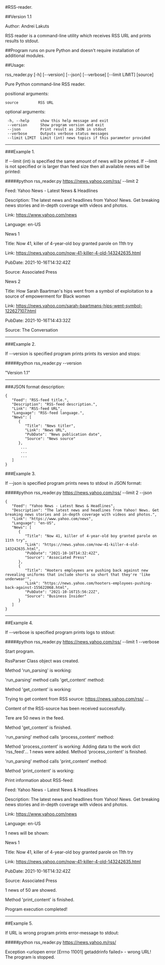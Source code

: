 #RSS-reader.

##Version 1.1

Author: Andrei Lakuts


RSS reader is a command-line utility which receives RSS URL 
and prints results to stdout. 

##Program runs on pure Python and doesn't require installation of additional modules. 

##Usage: 

rss_reader.py [-h] [--version] [--json] [--verbose] [--limit LIMIT] [source]

Pure Python command-line RSS reader.

positional arguments:

    source         RSS URL

optional arguments:

     -h, --help     show this help message and exit
     --version      Show program version and exit
     --json         Print result as JSON in stdout
     --verbose      Outputs verbose status messages
     --limit LIMIT  Limit (int) news topics if this parameter provided

-------------------------------------------------------------------------------------------------

###Example 1.  

If --limit (int) is specified the same amount of news will be printed. 
If --limit is not specified or is larger than feed size then all available news will be printed:

#####python rss_reader.py https://news.yahoo.com/rss/ --limit 2

Feed: Yahoo News - Latest News & Headlines

Description: The latest news and headlines from Yahoo! News. Get breaking news stories and in-depth coverage with videos and photos.

Link: https://www.yahoo.com/news

Language: en-US

News 1

Title: Now 41, killer of 4-year-old boy granted parole on 11th try

Link: https://news.yahoo.com/now-41-killer-4-old-143242635.html

PubDate: 2021-10-16T14:32:42Z

Source: Associated Press


News 2

Title: How Sarah Baartman's hips went from a symbol of exploitation to a source of empowerment for Black women

Link: https://news.yahoo.com/sarah-baartmans-hips-went-symbol-122627107.html

PubDate: 2021-10-16T14:43:32Z

Source: The Conversation

-------------------------------------------------

###Example 2.  

If --version is specified program prints prints its version and stops:

#####python rss_reader.py --version

"Version 1.1" 

-------------------------------------------------
###JSON format description:

    {
       "Feed": "RSS-feed title.",
       "Description": "RSS-feed description.",
       "Link": "RSS-feed URL",
       "Language": "RSS-feed language.",
       "News": [
          {
             "Title": "News titler",
             "Link": "News URL",
             "PubDate": "News publication date",
             "Source": "News source"
          },
           ...
           ...
           ...
       ]
    }

###Example 3.  

If --json is specified program prints news to stdout in JSON format:

#####python rss_reader.py https://news.yahoo.com/rss/ --limit 2 --json

    {
       "Feed": "Yahoo News - Latest News & Headlines",
       "Description": "The latest news and headlines from Yahoo! News. Get breaking news stories and in-depth coverage with videos and photos.",
       "Link": "https://www.yahoo.com/news",
       "Language": "en-US",
       "News": [
          {
             "Title": "Now 41, killer of 4-year-old boy granted parole on 11th try",
             "Link": "https://news.yahoo.com/now-41-killer-4-old-143242635.html",
             "PubDate": "2021-10-16T14:32:42Z",
             "Source": "Associated Press"
          },
          {
             "Title": "Hooters employees are pushing back against new revealing uniforms that include shorts so short that they're 'like underwear'",
             "Link": "https://news.yahoo.com/hooters-employees-pushing-back-against-155622068.html",
             "PubDate": "2021-10-16T15:56:22Z",
             "Source": "Business Insider"
          }
       ]
    }
    
-------------------------------------------------------------------------------------------------

##Example 4.  

If --verbose is specified program prints logs to stdout:

#####python rss_reader.py https://news.yahoo.com/rss/ --limit 1 --verbose

Start program.

RssParser Class object was created.

Method 'run_parsing' is working:

'run_parsing' method calls 'get_content' method:

Method 'get_content' is working:

Trying to get content from RSS source: https://news.yahoo.com/rss/ ...

Content of the RSS-source has been received successfully.

Tere are 50 news in the feed.

Method 'get_content' is finished.


'run_parsing' method calls 'process_content' method:

Method 'process_content' is working:
Adding data to the work dict 'rss_feed'...
1 news were added.
Method 'process_content' is finished.

'run_parsing' method calls 'print_content' method:

Method 'print_content' is working:

Print information about RSS-feed:

Feed: Yahoo News - Latest News & Headlines

Description: The latest news and headlines from Yahoo! News. Get breaking news stories and in-depth coverage with videos and photos.

Link: https://www.yahoo.com/news

Language: en-US


1 news will be shown:

News 1

Title: Now 41, killer of 4-year-old boy granted parole on 11th try

Link: https://news.yahoo.com/now-41-killer-4-old-143242635.html

PubDate: 2021-10-16T14:32:42Z

Source: Associated Press

1 news of 50 are showed.

Method 'print_content' is finished.

Program execution completed!

-------------------------------------------------------------------------------------------------

##Example 5.  

If URL is wrong program prints error-message to stdout:

#####python rss_reader.py https://news.yahoo.m/rss/

Exception <urlopen error [Errno 11001] getaddrinfo failed> - wrong URL! The program is stopped.

